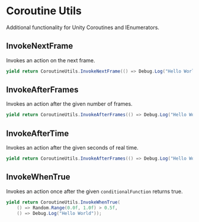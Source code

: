 # Coroutine Utils
Additional functionality for Unity Coroutines and IEnumerators.

## InvokeNextFrame
Invokes an action on the next frame. 
```c#
yield return CoroutineUtils.InvokeNextFrame(() => Debug.Log("Hello World")); 
```

## InvokeAfterFrames
Invokes an action after the given number of frames.
```c#
yield return CoroutineUtils.InvokeAfterFrames(() => Debug.Log("Hello World"), 100); 
```

## InvokeAfterTime
Invokes an action after the given seconds of real time. 
```c#
yield return CoroutineUtils.InvokeAfterFrames(() => Debug.Log("Hello World"), 15.0f);
```

## InvokeWhenTrue
Invokes an action once after the given `conditionalFunction` returns true.
```c#
yield return CoroutineUtils.InvokeWhenTrue(
    () => Random.Range(0.0f, 1.0f) > 0.5f,
    () => Debug.Log("Hello World"));
```